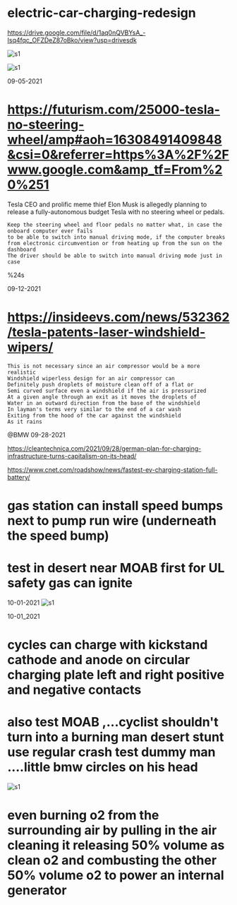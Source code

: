 # electric-car-charging-redesign

https://drive.google.com/file/d/1aq0nQVBYsA_-Isq4fqc_OFZDeZ87oBko/view?usp=drivesdk

![s1](https://raw.githubusercontent.com/c4pt000/electric-car-charging-redesign/main/Screenshot_20210901-090917-698.png)


![s1](https://raw.githubusercontent.com/c4pt000/electric-car-charging-redesign/main/IMG_20210907_050921526~2.jpg)


09-05-2021

# https://futurism.com/25000-tesla-no-steering-wheel/amp#aoh=16308491409848&csi=0&referrer=https%3A%2F%2Fwww.google.com&amp_tf=From%20%251
Tesla CEO and prolific meme thief Elon Musk is allegedly planning to release a fully-autonomous budget Tesla with no steering wheel or pedals.
```
Keep the steering wheel and floor pedals no matter what, in case the onboard computer ever fails
to be able to switch into manual driving mode, if the computer breaks from electronic circumvention or from heating up from the sun on the dashboard
The driver should be able to switch into manual driving mode just in case
```

%24s


09-12-2021

# https://insideevs.com/news/532362/tesla-patents-laser-windshield-wipers/

```
This is not necessary since an air compressor would be a more realistic 
Windshield wiperless design for an air compressor can 
Definitely push droplets of moisture clean off of a flat or
Semi curved surface even a windshield if the air is pressurized
At a given angle through an exit as it moves the droplets of
Water in an outward direction from the base of the windshield
In layman's terms very similar to the end of a car wash 
Exiting from the hood of the car against the windshield
As it rains
```

@BMW 09-28-2021

https://cleantechnica.com/2021/09/28/german-plan-for-charging-infrastructure-turns-capitalism-on-its-head/

https://www.cnet.com/roadshow/news/fastest-ev-charging-station-full-battery/

# gas station can install speed bumps next to pump run wire (underneath the speed bump)

# test in desert near MOAB first for UL safety gas can ignite

10-01-2021
![s1](https://raw.githubusercontent.com/c4pt000/electric-car-charging-redesign/main/IMG_20211001_224438680_HDR~2.jpg)



10-01_2021
# cycles can charge with kickstand cathode and anode on circular charging plate left and right positive and negative contacts
# also test MOAB ,...cyclist shouldn't turn into a burning man desert stunt use regular crash test dummy man ....little bmw circles on his head

![s1](https://raw.githubusercontent.com/c4pt000/electric-car-charging-redesign/main/Screenshot_20211001-230040-366~2.png)






# even burning o2 from the surrounding air by pulling in the air cleaning it releasing 50% volume as clean o2 and combusting the other 50% volume o2 to power an internal generator
